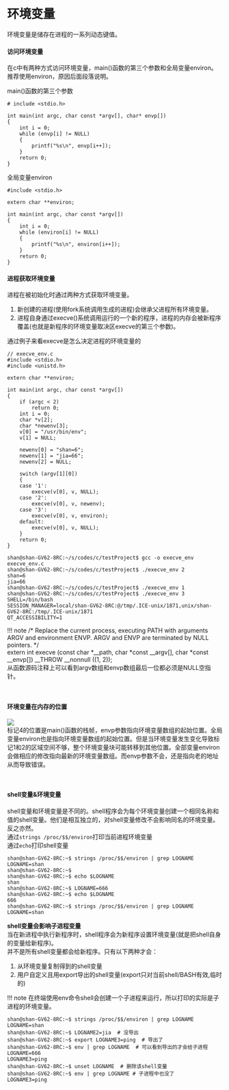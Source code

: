 # 环境变量
环境变量是储存在进程的一系列动态键值。

#### 访问环境变量
在c中有两种方式访问环境变量，main()函数的第三个参数和全局变量environ。推荐使用environ，原因后面段落说明。

main()函数的第三个参数
```
# include <stdio.h>

int main(int argc, char const *argv[], char* envp[])
{
    int i = 0;
    while (envp[i] != NULL)
    {
        printf("%s\n", envp[i++]);
    }
    return 0;
}
```

全局变量environ
```
#include <stdio.h>

extern char **environ;

int main(int argc, char const *argv[])
{
    int i = 0;
    while (environ[i] != NULL)
    {
        printf("%s\n", environ[i++]);
    }
    return 0;
}
```


#### 进程获取环境变量
进程在被初始化时通过两种方式获取环境变量。    
1. 新创建的进程(使用fork系统调用生成的进程)会继承父进程所有环境变量。  
2. 进程自身通过execve()系统调用运行的一个新的程序，进程的内存会被新程序覆盖(也就是新程序的环境变量取决区execve的第三个参数)。

通过例子来看execve是怎么决定进程的环境变量的
```
// execve_env.c
#include <stdio.h>
#include <unistd.h>

extern char **environ;

int main(int argc, char const *argv[])
{
    if (argc < 2)
        return 0;
    int i = 0;
    char *v[2];
    char *newenv[3];
    v[0] = "/usr/bin/env";
    v[1] = NULL;

    newenv[0] = "shan=6";
    newenv[1] = "jia=66";
    newenv[2] = NULL;

    switch (argv[1][0])
    {
    case '1':
        execve(v[0], v, NULL);
    case '2':
        execve(v[0], v, newenv);
    case '3':
        execve(v[0], v, environ);
    default:
        execve(v[0], v, NULL);
    }
    return 0;
}
```
```
shan@shan-GV62-8RC:~/s/codes/c/testProject$ gcc -o execve_env execve_env.c
shan@shan-GV62-8RC:~/s/codes/c/testProject$ ./execve_env 2
shan=6
jia=66
shan@shan-GV62-8RC:~/s/codes/c/testProject$ ./execve_env 1
shan@shan-GV62-8RC:~/s/codes/c/testProject$ ./execve_env 3
SHELL=/bin/bash
SESSION_MANAGER=local/shan-GV62-8RC:@/tmp/.ICE-unix/1871,unix/shan-GV62-8RC:/tmp/.ICE-unix/1871
QT_ACCESSIBILITY=1
```

!!! note
    /* Replace the current process, executing PATH with arguments ARGV and environment ENVP.  ARGV and ENVP are terminated by NULL pointers.  */    
    extern int execve (const char *__path, char *const __argv[], char *const __envp[]) __THROW __nonnull ((1, 2));    
    从函数源码注释上可以看到argv数组和envp数组最后一位都必须是NULL空指针。


&emsp;
#### 环境变量在内存的位置
![](/software-security/img/env1.png)  
标记4的位置是main()函数的栈帧，envp参数指向环境变量数组的起始位置。全局变量environ也是指向环境变量数组的起始位置。但是当环境变量发生变化导致标记1和2的区域空间不够，整个环境变量块可能转移到其他位置。全部变量environ会做相应的修改指向最新的环境变量数组。而envp参数不会，还是指向老的地址从而导致错误。


&emsp;
#### shell变量&环境变量
shell变量和环境变量是不同的。shell程序会为每个环境变量创建一个相同名称和值的shell变量。他们是相互独立的，对shell变量修改不会影响同名的环境变量。反之亦然。  
通过`strings /proc/$$/environ`打印当前进程环境变量  
通过`echo`打印shell变量
```
shan@shan-GV62-8RC:~$ strings /proc/$$/environ | grep LOGNAME
LOGNAME=shan
shan@shan-GV62-8RC:~$ 
shan@shan-GV62-8RC:~$ echo $LOGNAME
shan
shan@shan-GV62-8RC:~$ LOGNAME=666
shan@shan-GV62-8RC:~$ echo $LOGNAME
666
shan@shan-GV62-8RC:~$ strings /proc/$$/environ | grep LOGNAME
LOGNAME=shan

```


**shell变量会影响子进程变量**  
当在新进程中执行新程序时，shell程序会为新程序设置环境变量(就是把shell自身的变量给新程序)。  
并不是所有shell变量都会给新程序。只有以下两种才会：  
1. 从环境变量复制得到的shell变量  
2. 用户自定义且用export导出的shell变量(export只对当前shell/BASH有效,临时的)


!!! note
    在终端使用env命令shell会创建一个子进程来运行，所以打印的实际是子进程的环境变量。
```
shan@shan-GV62-8RC:~$ strings /proc/$$/environ | grep LOGNAME
LOGNAME=shan
shan@shan-GV62-8RC:~$ LOGNAME2=jia  # 没导出
shan@shan-GV62-8RC:~$ export LOGNAME3=ping  # 导出了
shan@shan-GV62-8RC:~$ env | grep LOGNAME  # 可以看到导出的才会给子进程
LOGNAME=666
LOGNAME3=ping
shan@shan-GV62-8RC:~$ unset LOGNAME  # 删除该shell变量
shan@shan-GV62-8RC:~$ env | grep LOGNAME # 子进程中也没了
LOGNAME3=ping
```    




















